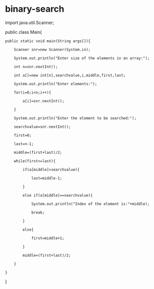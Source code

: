 # binary-search




import java.util.Scanner;

public class Main{

    public static void main(String args[]){
    
        Scanner snr=new Scanner(System.in);
        
        System.out.println("Enter size of the elements in an array:");
        
        int n=snr.nextInt();
        
        int a[]=new int[n],searchvalue,i,middle,first,last;
        
        System.out.println("Enter elements:");
        
        for(i=0;i<n;i++){
        
            a[i]=snr.nextInt();
        
        }
        
        System.out.println("Enter the element to be searched:");
        
        searchvalue=snr.nextInt();
        
        first=0;
        
        last=n-1;
        
        middle=(first+last)/2;
        
        while(first<=last){
        
            if(a[middle]>searchvalue){
            
                last=middle-1;
            
            }
            
            else if(a[middle]==searchvalue){
            
                System.out.println("Index of the element is:"+middle);
                
                break;
            
            }
            
            else{
            
                first=middle+1;
            
            }
            
            middle=(first+last)/2;
        
        }
    
    }

}
